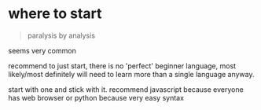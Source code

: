 # where to start

> paralysis by analysis

seems very common

recommend to just start, there is no 'perfect' beginner language, most likely/most definitely will need to learn more than a single language anyway. 

start with one and stick with it. recommend javascript because everyone has web browser or python because very easy syntax